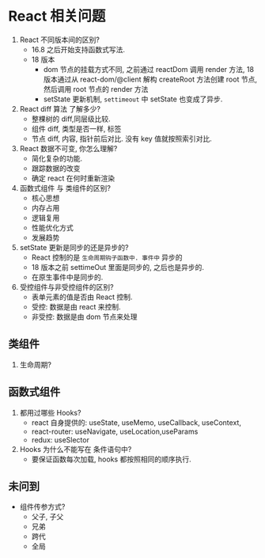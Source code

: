 # React 相关问题

1. React 不同版本间的区别?
    - 16.8 之后开始支持函数式写法.
    - 18 版本
        - dom 节点的挂载方式不同, 之前通过 reactDom 调用 render 方法, 18 版本通过从 react-dom/@client 解构 createRoot 方法创建 root 节点,然后调用 root 节点的 render 方法
        - setState 更新机制, `settimeout` 中 setState 也变成了异步.
2. React diff 算法 了解多少?
    - 整棵树的 diff,同层级比较.
    - 组件 diff, 类型是否一样, 标签
    - 节点 diff, 内容, 指针前后对比. 没有 key 值就按照索引对比.
3. React 数据不可变, 你怎么理解?
    - 简化复杂的功能.
    - 跟踪数据的改变
    - 确定 react 在何时重新渲染
4. 函数式组件 与 类组件的区别?
    - 核心思想
    - 内存占用
    - 逻辑复用
    - 性能优化方式
    - 发展趋势
5. setState 更新是同步的还是异步的?
    - React 控制的是 `生命周期钩子函数中. 事件中` 异步的
    - 18 版本之前 settimeOut 里面是同步的, 之后也是异步的.
    - 在原生事件中是同步的.
6. 受控组件与非受控组件的区别?
    - 表单元素的值是否由 React 控制.
    - 受控: 数据是由 react 来控制.
    - 非受控: 数据是由 dom 节点来处理

## 类组件

1. 生命周期?

## 函数式组件

1. 都用过哪些 Hooks?
    - react 自身提供的: useState, useMemo, useCallback, useContext,
    - react-router: useNavigate, useLocation,useParams
    - redux: useSlector
2. Hooks 为什么不能写在 条件语句中?
    - 要保证函数每次加载, hooks 都按照相同的顺序执行.

## 未问到

-   组件传参方式?
    -   父子, 子父
    -   兄弟
    -   跨代
    -   全局
